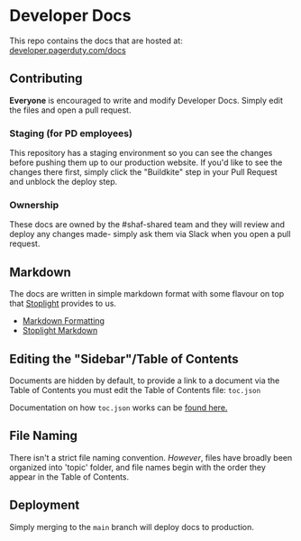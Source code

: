 # Developer Docs

This repo contains the docs that are hosted at: [developer.pagerduty.com/docs](https://developer.pagerduty.com/docs)

## Contributing

**Everyone** is encouraged to write and modify Developer Docs. Simply edit the files and open a pull request.

### Staging (for PD employees)

This repository has a staging environment so you can see the changes before pushing them up to our production website. If you'd like to see the changes there first, simply click the "Buildkite" step in your Pull Request and unblock the deploy step.

### Ownership

These docs are owned by the #shaf-shared team and they will review and deploy any changes made- simply ask them via Slack when you open a pull request.


## Markdown
The docs are written in simple markdown format with some flavour on top that [Stoplight](stoplight.io) provides to us.

  - [Markdown Formatting](https://www.markdownguide.org/basic-syntax/)
  - [Stoplight Markdown]( https://meta.stoplight.io/docs/studio/docs/Documentation/03a-stoplight-flavored-markdown.md)

## Editing the "Sidebar"/Table of Contents
Documents are hidden by default, to provide a link to a document via the Table of Contents you must edit the Table of Contents file: `toc.json`

Documentation on how `toc.json` works can be [found here.](https://meta.stoplight.io/docs/platform/4.-documentation/d.table-of-contents.md)

## File Naming
There isn't a strict file naming convention. *However*, files have broadly been organized into 'topic' folder, and file names begin with the order they appear in the Table of Contents.

## Deployment
Simply merging to the `main` branch will deploy docs to production.
